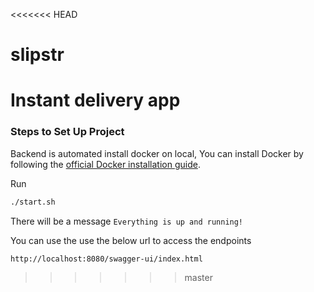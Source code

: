 <<<<<<< HEAD
# slipstr
Instant delivery app
=======
### **Steps to Set Up Project**

Backend is automated install docker on local, You can install Docker by following the [official Docker installation guide](https://docs.docker.com/get-docker/). 

Run
```sh
./start.sh
```

There will be a message `Everything is up and running!`

You can use the use the below url to access the endpoints

```
http://localhost:8080/swagger-ui/index.html
```
>>>>>>> master
